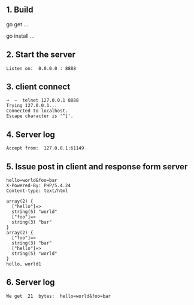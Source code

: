 ## 1. Build

go get ...

go install ...

## 2. Start the server

```
Listen on:  0.0.0.0 : 8888
```


## 3. client connect

```
➜  ~  telnet 127.0.0.1 8888
Trying 127.0.0.1...
Connected to localhost.
Escape character is '^]'.
```

## 4. Server log

```
Accept from:  127.0.0.1:61149

```

## 5. Issue post in client and response form server

```
hello=world&foo=bar
X-Powered-By: PHP/5.4.24
Content-type: text/html

array(2) {
  ["hello"]=>
  string(5) "world"
  ["foo"]=>
  string(3) "bar"
}
array(2) {
  ["foo"]=>
  string(3) "bar"
  ["hello"]=>
  string(5) "world"
}
hello, world1
```

## 6. Server log

```
We get  21  bytes:  hello=world&foo=bar
```


